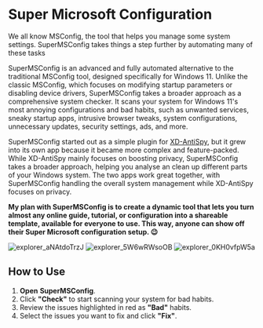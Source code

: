 # Super Microsoft Configuration

We all know MSConfig, the tool that helps you manage some system settings. SuperMSConfig takes things a step further by automating many of these tasks

SuperMSConfig is an advanced and fully automated alternative to the traditional MSConfig tool, designed specifically for Windows 11. Unlike the classic MSConfig, which focuses on modifying startup parameters or disabling device drivers, SuperMSConfig takes a broader approach as a comprehensive system checker. It scans your system for Windows 11's most annoying configurations and bad habits, such as unwanted services, sneaky startup apps, intrusive browser tweaks, system configurations, unnecessary updates, security settings, ads, and more.

SuperMSConfig started out as a simple plugin for [XD-AntiSpy](https://github.com/builtbybel/xd-AntiSpy), but it grew into its own app because it became more complex and feature-packed. While XD-AntiSpy mainly focuses on boosting privacy, SuperMSConfig takes a broader approach, helping you analyse an clean up different parts of your Windows system. The two apps work great together, with SuperMSConfig handling the overall system management while XD-AntiSpy focuses on privacy.

**My plan with SuperMSConfig is to create a dynamic tool that lets you turn almost any online guide, tutorial, or configuration into a shareable template, available for everyone to use. This way, anyone can show off their Super Microsoft configuration setup. 😉**

![explorer_aNAtdoTrzJ](https://github.com/user-attachments/assets/f7906dbc-e937-4ea0-a639-abbdc6cb251a)
![explorer_5W6wRWsoOB](https://github.com/user-attachments/assets/1cf1d1cb-8147-4fea-8376-d7129517c411)
![explorer_0KH0vfpW5a](https://github.com/user-attachments/assets/a3414af4-3661-4c78-95dc-98a4594da3ee)


## How to Use
1. **Open** **SuperMSConfig**.
2. Click **"Check"** to start scanning your system for bad habits.
3. Review the issues highlighted in red as **"Bad"** habits.
4. Select the issues you want to fix and click **"Fix"**.



